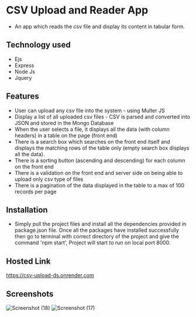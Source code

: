 # CSV Upload and Reader App

- An app which reads the csv file and display its content in tabular form.

## Technology used

- Ejs
- Express
- Node Js
- Jquery

## Features

- User can upload any csv file into the system - using Multer JS
- Display a list of all uploaded csv files - CSV is parsed and converted into JSON and stored in the Mongo Database
- When the user selects a file, it displays all the data (with column headers) in a table on the page (front
  end)
- There is a search box which searches on the front end itself and displays the matching rows
  of the table only (empty search box displays all the data).
- There is a sorting button (ascending and descending) for each column on the front end
- There is a validation on the front end and server side on being able to upload only csv
  type of files
- There is a pagination of the data displayed in the table to a max of 100 records per
  page

## Installation

- Simply pull the project files and install all the dependencies provided in package.json file. Once all the packages have installed successfully then go to terminal with correct directory of the project and give the command 'npm start', Project will start to run on local port 8000.

## Hosted Link
https://csv-upload-ds.onrender.com

## Screenshots
![Screenshot (18)](https://user-images.githubusercontent.com/114590452/218751525-174fad31-724a-4f49-8bf5-2876893fc9c5.png)
![Screenshot (17)](https://user-images.githubusercontent.com/114590452/218751547-d3e565d8-46a6-4a89-8f4e-9417464dde45.png)

